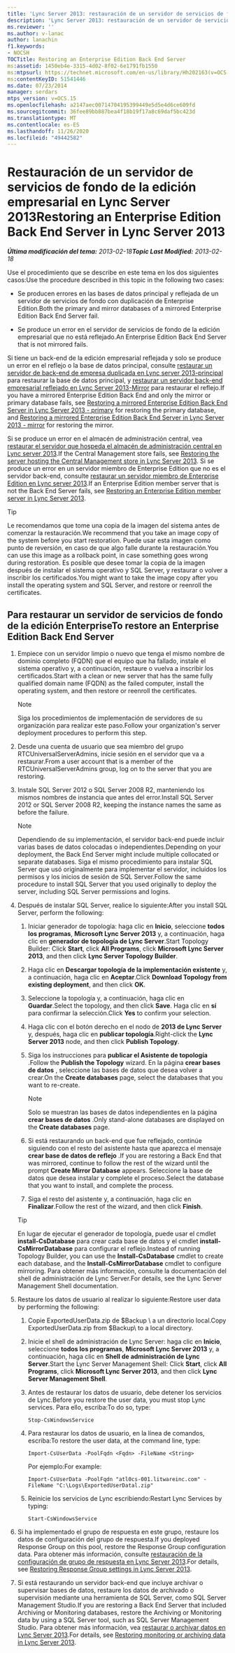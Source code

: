 ```yaml
---
title: 'Lync Server 2013: restauración de un servidor de servicios de fondo de la edición Enterprise'
description: 'Lync Server 2013: restauración de un servidor de servicios de fondo de Enterprise Edition.'
ms.reviewer: ''
ms.author: v-lanac
author: lanachin
f1.keywords:
- NOCSH
TOCTitle: Restoring an Enterprise Edition Back End Server
ms:assetid: 1450eb4e-3315-4d02-8f02-6e1791fb1550
ms:mtpsurl: https://technet.microsoft.com/en-us/library/Hh202163(v=OCS.15)
ms:contentKeyID: 51541446
ms.date: 07/23/2014
manager: serdars
mtps_version: v=OCS.15
ms.openlocfilehash: a2147aec00714704195399449e5d5e4d6ce609fd
ms.sourcegitcommit: 36fee89bb887bea4f18b19f17a8c69daf5bc423d
ms.translationtype: MT
ms.contentlocale: es-ES
ms.lasthandoff: 11/26/2020
ms.locfileid: "49442582"
---
```

# <a name="restoring-an-enterprise-edition-back-end-server-in-lync-server-2013"></a><span data-ttu-id="57b26-103">Restauración de un servidor de servicios de fondo de la edición empresarial en Lync Server 2013</span><span class="sxs-lookup"><span data-stu-id="57b26-103">Restoring an Enterprise Edition Back End Server in Lync Server 2013</span></span>

<div data-xmlns="http://www.w3.org/1999/xhtml">

<div class="topic" data-xmlns="http://www.w3.org/1999/xhtml" data-msxsl="urn:schemas-microsoft-com:xslt" data-cs="https://msdn.microsoft.com/">

<div data-asp="https://msdn2.microsoft.com/asp">



</div>

<div id="mainSection">

<div id="mainBody"><span data-ttu-id="57b26-104">

<span> </span></span><span class="sxs-lookup"><span data-stu-id="57b26-104">

<span> </span></span></span>

<span data-ttu-id="57b26-105">_**Última modificación del tema:** 2013-02-18_</span><span class="sxs-lookup"><span data-stu-id="57b26-105">_**Topic Last Modified:** 2013-02-18_</span></span>

<span data-ttu-id="57b26-106">Use el procedimiento que se describe en este tema en los dos siguientes casos:</span><span class="sxs-lookup"><span data-stu-id="57b26-106">Use the procedure described in this topic in the following two cases:</span></span>

  - <span data-ttu-id="57b26-107">Se producen errores en las bases de datos principal y reflejada de un servidor de servicios de fondo con duplicación de Enterprise Edition.</span><span class="sxs-lookup"><span data-stu-id="57b26-107">Both the primary and mirror databases of a mirrored Enterprise Edition Back End Server fail.</span></span>

  - <span data-ttu-id="57b26-108">Se produce un error en el servidor de servicios de fondo de la edición empresarial que no está reflejado.</span><span class="sxs-lookup"><span data-stu-id="57b26-108">An Enterprise Edition Back End Server that is not mirrored fails.</span></span>

<span data-ttu-id="57b26-109">Si tiene un back-end de la edición empresarial reflejada y solo se produce un error en el reflejo o la base de datos principal, consulte [restaurar un servidor de back-end de empresa duplicada en Lync server 2013-principal](lync-server-2013-restoring-a-mirrored-enterprise-edition-back-end-server-primary.md) para restaurar la base de datos principal, y [restaurar un servidor back-end empresarial reflejado en Lync Server 2013-Mirror](lync-server-2013-restoring-a-mirrored-enterprise-edition-back-end-server-mirror.md) para restaurar el reflejo.</span><span class="sxs-lookup"><span data-stu-id="57b26-109">If you have a mirrored Enterprise Edition Back End and only the mirror or primary database fails, see [Restoring a mirrored Enterprise Edition Back End Server in Lync Server 2013 - primary](lync-server-2013-restoring-a-mirrored-enterprise-edition-back-end-server-primary.md) for restoring the primary database, and [Restoring a mirrored Enterprise Edition Back End Server in Lync Server 2013 - mirror](lync-server-2013-restoring-a-mirrored-enterprise-edition-back-end-server-mirror.md) for restoring the mirror.</span></span>

<span data-ttu-id="57b26-110">Si se produce un error en el almacén de administración central, vea [restaurar el servidor que hospeda el almacén de administración central en Lync server 2013](lync-server-2013-restoring-the-server-hosting-the-central-management-store.md).</span><span class="sxs-lookup"><span data-stu-id="57b26-110">If the Central Management store fails, see [Restoring the server hosting the Central Management store in Lync Server 2013](lync-server-2013-restoring-the-server-hosting-the-central-management-store.md).</span></span> <span data-ttu-id="57b26-111">Si se produce un error en un servidor miembro de Enterprise Edition que no es el servidor back-end, consulte [restaurar un servidor miembro de Enterprise Edition en Lync server 2013](lync-server-2013-restoring-an-enterprise-edition-member-server.md).</span><span class="sxs-lookup"><span data-stu-id="57b26-111">If an Enterprise Edition member server that is not the Back End Server fails, see [Restoring an Enterprise Edition member server in Lync Server 2013](lync-server-2013-restoring-an-enterprise-edition-member-server.md).</span></span>

<div>


> [!TIP]  
> <span data-ttu-id="57b26-112">Le recomendamos que tome una copia de la imagen del sistema antes de comenzar la restauración.</span><span class="sxs-lookup"><span data-stu-id="57b26-112">We recommend that you take an image copy of the system before you start restoration.</span></span> <span data-ttu-id="57b26-113">Puede usar esta imagen como punto de reversión, en caso de que algo falle durante la restauración.</span><span class="sxs-lookup"><span data-stu-id="57b26-113">You can use this image as a rollback point, in case something goes wrong during restoration.</span></span> <span data-ttu-id="57b26-114">Es posible que desee tomar la copia de la imagen después de instalar el sistema operativo y SQL Server, y restaurar o volver a inscribir los certificados.</span><span class="sxs-lookup"><span data-stu-id="57b26-114">You might want to take the image copy after you install the operating system and SQL Server, and restore or reenroll the certificates.</span></span>



</div>

<div>

## <a name="to-restore-an-enterprise-edition-back-end-server"></a><span data-ttu-id="57b26-115">Para restaurar un servidor de servicios de fondo de la edición Enterprise</span><span class="sxs-lookup"><span data-stu-id="57b26-115">To restore an Enterprise Edition Back End Server</span></span>

1.  <span data-ttu-id="57b26-116">Empiece con un servidor limpio o nuevo que tenga el mismo nombre de dominio completo (FQDN) que el equipo que ha fallado, instale el sistema operativo y, a continuación, restaure o vuelva a inscribir los certificados.</span><span class="sxs-lookup"><span data-stu-id="57b26-116">Start with a clean or new server that has the same fully qualified domain name (FQDN) as the failed computer, install the operating system, and then restore or reenroll the certificates.</span></span>
    
    <div>
    

    > [!NOTE]  
    > <span data-ttu-id="57b26-117">Siga los procedimientos de implementación de servidores de su organización para realizar este paso.</span><span class="sxs-lookup"><span data-stu-id="57b26-117">Follow your organization's server deployment procedures to perform this step.</span></span>

    
    </div>

2.  <span data-ttu-id="57b26-118">Desde una cuenta de usuario que sea miembro del grupo RTCUniversalServerAdmins, inicie sesión en el servidor que va a restaurar.</span><span class="sxs-lookup"><span data-stu-id="57b26-118">From a user account that is a member of the RTCUniversalServerAdmins group, log on to the server that you are restoring.</span></span>

3.  <span data-ttu-id="57b26-119">Instale SQL Server 2012 o SQL Server 2008 R2, manteniendo los mismos nombres de instancia que antes del error.</span><span class="sxs-lookup"><span data-stu-id="57b26-119">Install SQL Server 2012 or SQL Server 2008 R2, keeping the instance names the same as before the failure.</span></span>
    
    <div>
    

    > [!NOTE]  
    > <span data-ttu-id="57b26-120">Dependiendo de su implementación, el servidor back-end puede incluir varias bases de datos colocadas o independientes.</span><span class="sxs-lookup"><span data-stu-id="57b26-120">Depending on your deployment, the Back End Server might include multiple collocated or separate databases.</span></span> <span data-ttu-id="57b26-121">Siga el mismo procedimiento para instalar SQL Server que usó originalmente para implementar el servidor, incluidos los permisos y los inicios de sesión de SQL Server.</span><span class="sxs-lookup"><span data-stu-id="57b26-121">Follow the same procedure to install SQL Server that you used originally to deploy the server, including SQL Server permissions and logins.</span></span>

    
    </div>

4.  <span data-ttu-id="57b26-122">Después de instalar SQL Server, realice lo siguiente:</span><span class="sxs-lookup"><span data-stu-id="57b26-122">After you install SQL Server, perform the following:</span></span>
    
    1.  <span data-ttu-id="57b26-123">Iniciar generador de topología: haga clic en **Inicio**, seleccione **todos los programas**, **Microsoft Lync Server 2013** y, a continuación, haga clic en **generador de topología de Lync Server**.</span><span class="sxs-lookup"><span data-stu-id="57b26-123">Start Topology Builder: Click **Start**, click **All Programs**, click **Microsoft Lync Server 2013**, and then click **Lync Server Topology Builder**.</span></span>
    
    2.  <span data-ttu-id="57b26-124">Haga clic en **Descargar topología de la implementación existente** y, a continuación, haga clic en **Aceptar**.</span><span class="sxs-lookup"><span data-stu-id="57b26-124">Click **Download Topology from existing deployment**, and then click **OK**.</span></span>
    
    3.  <span data-ttu-id="57b26-125">Seleccione la topología y, a continuación, haga clic en **Guardar**.</span><span class="sxs-lookup"><span data-stu-id="57b26-125">Select the topology, and then click **Save**.</span></span> <span data-ttu-id="57b26-126">Haga clic en **sí** para confirmar la selección.</span><span class="sxs-lookup"><span data-stu-id="57b26-126">Click **Yes** to confirm your selection.</span></span>
    
    4.  <span data-ttu-id="57b26-127">Haga clic con el botón derecho en el nodo de **2013 de Lync Server** y, después, haga clic en **publicar topología**.</span><span class="sxs-lookup"><span data-stu-id="57b26-127">Right-click the **Lync Server 2013** node, and then click **Publish Topology**.</span></span>
    
    5.  <span data-ttu-id="57b26-128">Siga los instrucciones para **publicar el Asistente de topología** .</span><span class="sxs-lookup"><span data-stu-id="57b26-128">Follow the **Publish the Topology** wizard.</span></span> <span data-ttu-id="57b26-129">En la página **crear bases de datos** , seleccione las bases de datos que desea volver a crear.</span><span class="sxs-lookup"><span data-stu-id="57b26-129">On the **Create databases** page, select the databases that you want to re-create.</span></span>
        
        <div>
        

        > [!NOTE]  
        > <span data-ttu-id="57b26-130">Solo se muestran las bases de datos independientes en la página <STRONG>crear bases de datos</STRONG> .</span><span class="sxs-lookup"><span data-stu-id="57b26-130">Only stand-alone databases are displayed on the <STRONG>Create databases</STRONG> page.</span></span>

        
        </div>
    
    6.  <span data-ttu-id="57b26-131">Si está restaurando un back-end que fue reflejado, continúe siguiendo con el resto del asistente hasta que aparezca el mensaje **crear base de datos de reflejo** .</span><span class="sxs-lookup"><span data-stu-id="57b26-131">If you are restoring a Back End that was mirrored, continue to follow the rest of the wizard until the prompt **Create Mirror Database** appears.</span></span> <span data-ttu-id="57b26-132">Seleccione la base de datos que desea instalar y complete el proceso.</span><span class="sxs-lookup"><span data-stu-id="57b26-132">Select the database that you want to install, and complete the process.</span></span>
    
    7.  <span data-ttu-id="57b26-133">Siga el resto del asistente y, a continuación, haga clic en **Finalizar**.</span><span class="sxs-lookup"><span data-stu-id="57b26-133">Follow the rest of the wizard, and then click **Finish**.</span></span>
    
    <div>
    

    > [!TIP]  
    > <span data-ttu-id="57b26-134">En lugar de ejecutar el generador de topología, puede usar el cmdlet <STRONG>install-CsDatabase</STRONG> para crear cada base de datos y el cmdlet <STRONG>install-CsMirrorDatabase</STRONG> para configurar el reflejo.</span><span class="sxs-lookup"><span data-stu-id="57b26-134">Instead of running Topology Builder, you can use the <STRONG>Install-CsDatabase</STRONG> cmdlet to create each database, and the <STRONG>Install-CsMirrorDatabase</STRONG> cmdlet to configure mirroring.</span></span> <span data-ttu-id="57b26-135">Para obtener más información, consulte la documentación del shell de administración de Lync Server.</span><span class="sxs-lookup"><span data-stu-id="57b26-135">For details, see the Lync Server Management Shell documentation.</span></span>

    
    </div>

5.  <span data-ttu-id="57b26-136">Restaure los datos de usuario al realizar lo siguiente:</span><span class="sxs-lookup"><span data-stu-id="57b26-136">Restore user data by performing the following:</span></span>
    
    1.  <span data-ttu-id="57b26-137">Copie ExportedUserData.zip de $Backup \\ a un directorio local.</span><span class="sxs-lookup"><span data-stu-id="57b26-137">Copy ExportedUserData.zip from $Backup\\ to a local directory.</span></span>
    
    2.  <span data-ttu-id="57b26-138">Inicie el shell de administración de Lync Server: haga clic en **Inicio**, seleccione **todos los programas**, **Microsoft Lync Server 2013** y, a continuación, haga clic en **Shell de administración de Lync Server**.</span><span class="sxs-lookup"><span data-stu-id="57b26-138">Start the Lync Server Management Shell: Click **Start**, click **All Programs**, click **Microsoft Lync Server 2013**, and then click **Lync Server Management Shell**.</span></span>
    
    3.  <span data-ttu-id="57b26-139">Antes de restaurar los datos de usuario, debe detener los servicios de Lync.</span><span class="sxs-lookup"><span data-stu-id="57b26-139">Before you restore the user data, you must stop Lync services.</span></span> <span data-ttu-id="57b26-140">Para ello, escriba:</span><span class="sxs-lookup"><span data-stu-id="57b26-140">To do so, type:</span></span>
        
            Stop-CsWindowsService
    
    4.  <span data-ttu-id="57b26-141">Para restaurar los datos de usuario, en la línea de comandos, escriba:</span><span class="sxs-lookup"><span data-stu-id="57b26-141">To restore the user data, at the command line, type:</span></span>
        
            Import-CsUserData -PoolFqdn <Fqdn> -FileName <String>
        
        <span data-ttu-id="57b26-142">Por ejemplo:</span><span class="sxs-lookup"><span data-stu-id="57b26-142">For example:</span></span>
        
            Import-CsUserData -PoolFqdn "atl0cs-001.litwareinc.com" -FileName "C:\Logs\ExportedUserDatal.zip"
    
    5.  <span data-ttu-id="57b26-143">Reinicie los servicios de Lync escribiendo:</span><span class="sxs-lookup"><span data-stu-id="57b26-143">Restart Lync Services by typing:</span></span>
        
            Start-CsWindowsService

6.  <span data-ttu-id="57b26-144">Si ha implementado el grupo de respuesta en este grupo, restaure los datos de configuración del grupo de respuesta.</span><span class="sxs-lookup"><span data-stu-id="57b26-144">If you deployed Response Group on this pool, restore the Response Group configuration data.</span></span> <span data-ttu-id="57b26-145">Para obtener más información, consulte [restauración de la configuración de grupo de respuesta en Lync Server 2013](lync-server-2013-restoring-response-group-settings.md).</span><span class="sxs-lookup"><span data-stu-id="57b26-145">For details, see [Restoring Response Group settings in Lync Server 2013](lync-server-2013-restoring-response-group-settings.md).</span></span>

7.  <span data-ttu-id="57b26-146">Si está restaurando un servidor back-end que incluye archivar o supervisar bases de datos, restaure los datos de archivado o supervisión mediante una herramienta de SQL Server, como SQL Server Management Studio.</span><span class="sxs-lookup"><span data-stu-id="57b26-146">If you are restoring a Back End Server that included Archiving or Monitoring databases, restore the Archiving or Monitoring data by using a SQL Server tool, such as SQL Server Management Studio.</span></span> <span data-ttu-id="57b26-147">Para obtener más información, vea [restaurar o archivar datos en Lync Server 2013](lync-server-2013-restoring-monitoring-or-archiving-data.md).</span><span class="sxs-lookup"><span data-stu-id="57b26-147">For details, see [Restoring monitoring or archiving data in Lync Server 2013](lync-server-2013-restoring-monitoring-or-archiving-data.md).</span></span>

<span data-ttu-id="57b26-148"></div>

</div>

<span> </span>

</div>

</div>

</span><span class="sxs-lookup"><span data-stu-id="57b26-148"></div>

</div>

<span> </span>

</div>

</div>

</span></span></div>

